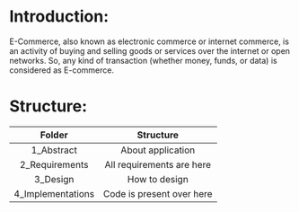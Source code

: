 # Introduction:
E-Commerce, also known as electronic commerce or internet commerce, is an activity of buying and selling goods or services over the internet or open networks. So, any kind of transaction (whether money, funds, or data) is considered as E-commerce.

# Structure: 
|  Folder  |   Structure  |     
|:--------:|:------------:|
| 1_Abstract | About application |
| 2_Requirements | All requirements are here |
| 3_Design | How to design |
| 4_Implementations | Code is present over here |